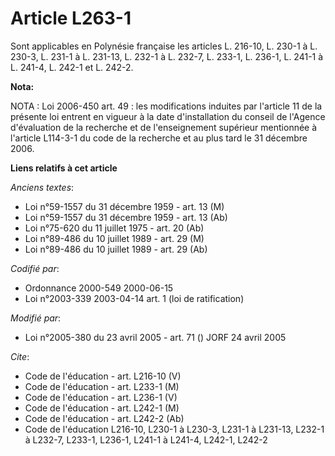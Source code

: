 # Article L263-1

Sont applicables en Polynésie française les articles L. 216-10, L. 230-1 à L. 230-3, L. 231-1 à L. 231-13, L. 232-1 à L.
232-7, L. 233-1, L. 236-1, L. 241-1 à L. 241-4, L. 242-1 et L. 242-2.

**Nota:**

NOTA : Loi 2006-450 art. 49 : les modifications induites par l'article 11 de la présente loi entrent en vigueur à la date
d'installation du conseil de l'Agence d'évaluation de la recherche et de l'enseignement supérieur mentionnée à l'article
L114-3-1 du code de la recherche et au plus tard le 31 décembre 2006.

**Liens relatifs à cet article**

_Anciens textes_:

  - Loi n°59-1557 du 31 décembre 1959 - art. 13 (M)
  - Loi n°59-1557 du 31 décembre 1959 - art. 13 (Ab)
  - Loi n°75-620 du 11 juillet 1975 - art. 20 (Ab)
  - Loi n°89-486 du 10 juillet 1989 - art. 29 (M)
  - Loi n°89-486 du 10 juillet 1989 - art. 29 (Ab)

_Codifié par_:

  - Ordonnance 2000-549 2000-06-15
  - Loi n°2003-339 2003-04-14 art. 1 (loi de ratification)

_Modifié par_:

  - Loi n°2005-380 du 23 avril 2005 - art. 71 () JORF 24 avril 2005

_Cite_:

  - Code de l'éducation - art. L216-10 (V)
  - Code de l'éducation - art. L233-1 (M)
  - Code de l'éducation - art. L236-1 (V)
  - Code de l'éducation - art. L242-1 (M)
  - Code de l'éducation - art. L242-2 (Ab)
  - Code de l'éducation L216-10, L230-1 à L230-3, L231-1 à L231-13, L232-1 à L232-7, L233-1, L236-1, L241-1 à L241-4, L242-1, L242-2
